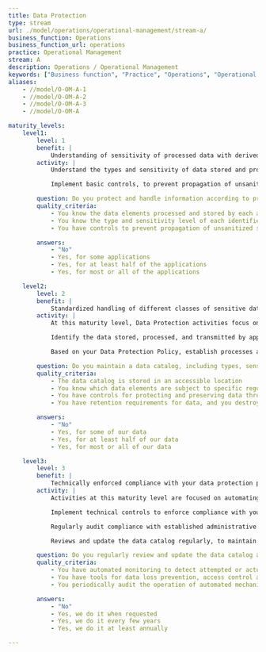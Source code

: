 ```yaml
---
title: Data Protection
type: stream
url: ./model/operations/operational-management/stream-a/
business_function: Operations
business_function_url: operations
practice: Operational Management
stream: A
description: Operations / Operational Management
keywords: ["Business function", "Practice", "Operations", "Operational Management"]
aliases:
    - //model/O-OM-A-1
    - //model/O-OM-A-2
    - //model/O-OM-A-3
    - //model/O-OM-A

maturity_levels:
    level1:
        level: 1
        benefit: |
            Understanding of sensitivity of processed data with derived quick-win measures
        activity: |
            Understand the types and sensitivity of data stored and processed by your applications, and maintain awareness of the fate of processed data (e.g., backups, sharing with external partners). At this level of maturity, the information gathered may be captured in varying forms and different places; no organization-wide data catalog is assumed to exist. Protect and handle all data associated with a given application according to protection requirements applying to the most sensitive data stored and processed.

            Implement basic controls, to prevent propagation of unsanitized sensitive data from production environments to lower environments. By ensuring unsanitized production data are never propagated to lower (non-production) environments, you can focus data protection policies and activities on production.

        question: Do you protect and handle information according to protection requirements for data stored and processed on each application?
        quality_criteria:
            - You know the data elements processed and stored by each application
            - You know the type and sensitivity level of each identified data element
            - You have controls to prevent propagation of unsanitized sensitive data from production to lower environments

        answers:
            - "No"
            - Yes, for some applications
            - Yes, for at least half of the applications
            - Yes, for most or all of the applications

    level2:
        level: 2
        benefit: |
            Standardized handling of different classes of sensitive data
        activity: |
            At this maturity level, Data Protection activities focus on actively managing your stewardship of data. Establish technical and administrative controls to protect the confidentiality of sensitive data, and the integrity and availability of all data in your care, from its initial creation/receipt through the destruction of backups at the end of their retention period.

            Identify the data stored, processed, and transmitted by applications, and capture information regarding their types, sensitivity (classification) levels, and storage location(s) in your data catalog. Clearly identify records or data elements subject to specific regulation. Establishing a single source of truth regarding the data you work with supports finer-grained selection of controls for their protection. Collecting this information enhances the accuracy, timeliness, and efficiency of your responses to data-related queries (e.g., from auditors, incident response teams, or customers), and supports threat modeling and compliance activities.

            Based on your Data Protection Policy, establish processes and procedures for protecting and preserving data throughout their lifetime, whether at rest, while being processed, or in transit. Pay particular attention to the handling and protection of sensitive data outside the active processing system, including, but not limited to: storage, retention, and destruction of backups; and the labeling, encryption, and physical protection of offline storage media. Your processes and procedures cover the implementation of all controls adopted to comply with regulatory, contractual, or other restrictions on storage locations, personnel access, and other factors.

        question: Do you maintain a data catalog, including types, sensitivity levels, and processing and storage locations?
        quality_criteria:
            - The data catalog is stored in an accessible location
            - You know which data elements are subject to specific regulation
            - You have controls for protecting and preserving data throughout its lifetime
            - You have retention requirements for data, and you destroy backups in a timely manner after the relevant retention period ends

        answers:
            - "No"
            - Yes, for some of our data
            - Yes, for at least half of our data
            - Yes, for most or all of our data

    level3:
        level: 3
        benefit: |
            Technically enforced compliance with your data protection policy
        activity: |
            Activities at this maturity level are focused on automating data protection, reducing your reliance on human effort to assess and manage compliance with policies. There is a focus on feedback mechanisms and proactive reviews, to identify and act on opportunities for process improvement.

            Implement technical controls to enforce compliance with your Data Protection Policy, and put monitoring in place to detect attempted or actual violations. You may use a variety of available tools for data loss prevention, access control and tracking, or anomalous behavior detection.

            Regularly audit compliance with established administrative controls, and closely monitor performance and operation of automated mechanisms, including backups and record deletions. Monitoring tools quickly detect and report failures in automation, permitting you to take timely corrective action.

            Reviews and update the data catalog regularly, to maintain its accurate reflection of your data landscape. Regular reviews and updates of processes and procedures maintain their alignment with your policies and priorities.

        question: Do you regularly review and update the data catalog and your data protection policies and procedures?
        quality_criteria:
            - You have automated monitoring to detect attempted or actual violations of the Data Protection Policy
            - You have tools for data loss prevention, access control and tracking, or anomalous behavior detection
            - You periodically audit the operation of automated mechanisms, including backups and record deletions

        answers:
            - "No"
            - Yes, we do it when requested
            - Yes, we do it every few years
            - Yes, we do it at least annually

---
```

